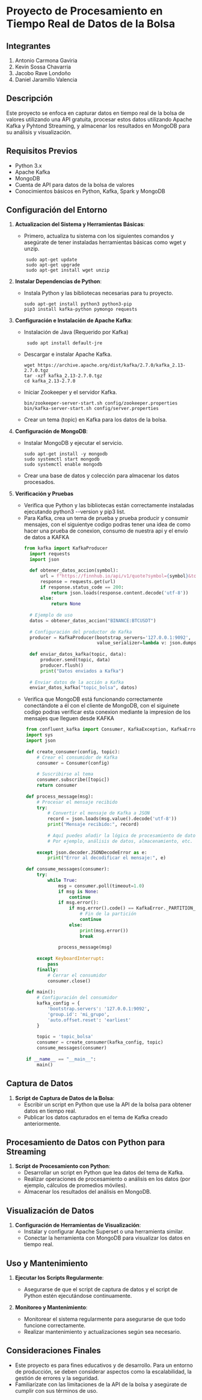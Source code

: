 # Proyecto de Procesamiento en Tiempo Real de Datos de la Bolsa
## Integrantes
1. Antonio Carmona Gaviria
2. Kevin Sossa Chavarria
3. Jacobo Rave Londoño
4. Daniel Jaramillo Valencia 

## Descripción
Este proyecto se enfoca en capturar datos en tiempo real de la bolsa de valores utilizando una API gratuita, procesar estos datos utilizando Apache Kafka y Pyhtond Streaming, y almacenar los resultados en MongoDB para su análisis y visualización.

## Requisitos Previos
- Python 3.x
- Apache Kafka
- MongoDB
- Cuenta de API para datos de la bolsa de valores
- Conocimientos básicos en Python, Kafka, Spark y MongoDB

## Configuración del Entorno
1. **Actualizacion del Sistema y Herramientas Básicas**:
    - Primero, actualiza tu sistema con los siguientes comandos y asegúrate de tener instaladas herramientas básicas como wget y unzip.
    ```
        sudo apt-get update
        sudo apt-get upgrade
        sudo apt-get install wget unzip
    ```
2. **Instalar Dependencias de Python**:
    - Instala Python y las bibliotecas necesarias para tu proyecto.
        ``` 
        sudo apt-get install python3 python3-pip 
        pip3 install kafka-python pymongo requests
        ``` 

3. **Configuración e Instalación de Apache Kafka**:
    - Instalación de Java (Requerido por Kafka)
        ``` 
         sudo apt install default-jre
        ``` 
    - Descargar e instalar Apache Kafka.
        ``` 
        wget https://archive.apache.org/dist/kafka/2.7.0/kafka_2.13-2.7.0.tgz
        tar -xzf kafka_2.13-2.7.0.tgz
        cd kafka_2.13-2.7.0
        ``` 
    - Iniciar Zookeeper y el servidor Kafka.
        ``` 
        bin/zookeeper-server-start.sh config/zookeeper.properties
        bin/kafka-server-start.sh config/server.properties
        ``` 
    - Crear un tema (topic) en Kafka para los datos de la bolsa.

4. **Configuración de MongoDB**:
    - Instalar MongoDB y ejecutar el servicio.
         ``` 
         sudo apt-get install -y mongodb
         sudo systemctl start mongodb
         sudo systemctl enable mongodb
        ``` 
    - Crear una base de datos y colección para almacenar los datos procesados.

5. **Verificación y Pruebas**
    - Verifica que Python y las bibliotecas están correctamente instaladas ejecutando python3 --version y pip3 list.
    - Para Kafka, crea un tema de prueba y prueba producir y consumir mensajes, con el siguientye codigo podras tener una     idea de como hacer una prueba de conexion, consumo de nuestra api y el envío de datos a KAFKA
      ```py
      from kafka import KafkaProducer
        import requests
        import json

        def obtener_datos_accion(symbol):
            url = f"https://finnhub.io/api/v1/quote?symbol={symbol}&token=API_KEY" ##### CAMBIA TU API KEY AQUI
            response = requests.get(url)
            if response.status_code == 200:
                return json.loads(response.content.decode('utf-8'))
            else:
                return None
        
        # Ejemplo de uso
        datos = obtener_datos_accion("BINANCE:BTCUSDT")
        
        # Configuración del productor de Kafka
        producer = KafkaProducer(bootstrap_servers='127.0.0.1:9092',
                                 value_serializer=lambda v: json.dumps(v).encode('utf-8'))
        
        def enviar_datos_kafka(topic, data):
            producer.send(topic, data)
            producer.flush()
            print("Datos enviados a Kafka")
        
        # Enviar datos de la acción a Kafka
        enviar_datos_kafka("topic_bolsa", datos)
      ```
    - Verifica que MongoDB está funcionando correctamente conectándote a él con el cliente de MongoDB, con el siguinete       codigo podras verificar esta conexion mediante la impresion de los mensajes que lleguen desde KAFKA 
    ```py
        from confluent_kafka import Consumer, KafkaException, KafkaError
        import sys
        import json
        
        def create_consumer(config, topic):
            # Crear el consumidor de Kafka
            consumer = Consumer(config)
        
            # Suscribirse al tema
            consumer.subscribe([topic])
            return consumer
        
        def process_message(msg):
            # Procesar el mensaje recibido
            try:
                # Convertir el mensaje de Kafka a JSON
                record = json.loads(msg.value().decode('utf-8'))
                print("Mensaje recibido:", record)
        
                # Aquí puedes añadir la lógica de procesamiento de datos
                # Por ejemplo, análisis de datos, almacenamiento, etc.
        
            except json.decoder.JSONDecodeError as e:
                print("Error al decodificar el mensaje:", e)
        
        def consume_messages(consumer):
            try:
                while True:
                    msg = consumer.poll(timeout=1.0)
                    if msg is None:
                        continue
                    if msg.error():
                        if msg.error().code() == KafkaError._PARTITION_EOF:
                            # Fin de la partición
                            continue
                        else:
                            print(msg.error())
                            break
        
                    process_message(msg)
        
            except KeyboardInterrupt:
                pass
            finally:
                # Cerrar el consumidor
                consumer.close()
        
        def main():
            # Configuración del consumidor
            kafka_config = {
                'bootstrap.servers': '127.0.0.1:9092',
                'group.id': 'mi_grupo',
                'auto.offset.reset': 'earliest'
            }
        
            topic = 'topic_bolsa'
            consumer = create_consumer(kafka_config, topic)
            consume_messages(consumer)
        
        if __name__ == "__main__":
            main()
    ```

## Captura de Datos
1. **Script de Captura de Datos de la Bolsa**:
    - Escribir un script en Python que use la API de la bolsa para obtener datos en tiempo real.
    - Publicar los datos capturados en el tema de Kafka creado anteriormente.

## Procesamiento de Datos con Python para Streaming
1. **Script de Procesamiento con Python**:
    - Desarrollar un script en Python que lea datos del tema de Kafka.
    - Realizar operaciones de procesamiento o análisis en los datos (por ejemplo, cálculos de promedios móviles).
    - Almacenar los resultados del análisis en MongoDB.

## Visualización de Datos
1. **Configuración de Herramientas de Visualización**:
    - Instalar y configurar Apache Superset o una herramienta similar.
    - Conectar la herramienta con MongoDB para visualizar los datos en tiempo real.

## Uso y Mantenimiento
1. **Ejecutar los Scripts Regularmente**:
    - Asegurarse de que el script de captura de datos y el script de Python estén ejecutándose continuamente.

2. **Monitoreo y Mantenimiento**:
    - Monitorear el sistema regularmente para asegurarse de que todo funcione correctamente.
    - Realizar mantenimiento y actualizaciones según sea necesario.

## Consideraciones Finales
- Este proyecto es para fines educativos y de desarrollo. Para un entorno de producción, se deben considerar aspectos como la escalabilidad, la gestión de errores y la seguridad.
- Familiarízate con las limitaciones de la API de la bolsa y asegúrate de cumplir con sus términos de uso.
